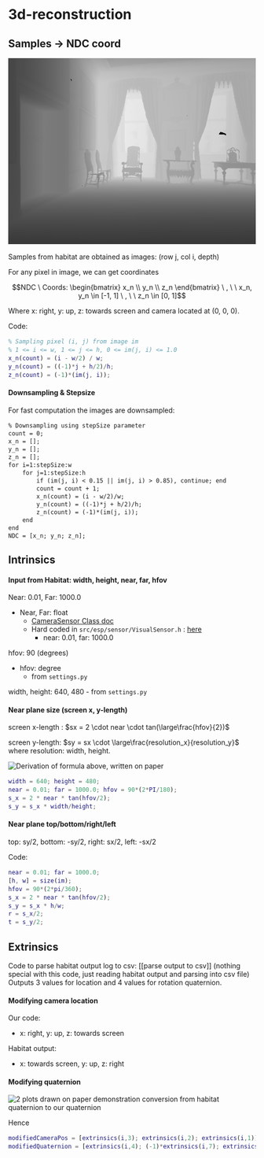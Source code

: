 # 3d-reconstruction
## Samples -> NDC coord
![A grayscale depth image displaying a scene produced by habitat simulator](img/readme_1.png)

Samples from habitat are obtained as images: (row j, col i, depth)

For any pixel in image, we can get coordinates

$$NDC \ Coords: 
\begin{bmatrix} 
x_n \\ 
y_n \\ 
z_n 
\end{bmatrix}
\ , \ \ x_n, y_n \in [-1, 1] \ , \ \ z_n \in [0, 1]$$

Where x: right, y: up, z: towards screen and camera located at (0, 0, 0).

Code:
```matlab
% Sampling pixel (i, j) from image im
% 1 <= i <= w, 1 <= j <= h, 0 <= im(j, i) <= 1.0
x_n(count) = (i - w/2) / w;
y_n(count) = ((-1)*j + h/2)/h;
z_n(count) = (-1)*(im(j, i));
```

#### Downsampling & Stepsize
For fast computation the images are downsampled:
```
% Downsampling using stepSize parameter
count = 0;
x_n = [];
y_n = [];
z_n = [];
for i=1:stepSize:w
	for j=1:stepSize:h
		if (im(j, i) < 0.15 || im(j, i) > 0.85), continue; end
		count = count + 1;
		x_n(count) = (i - w/2)/w;
		y_n(count) = ((-1)*j + h/2)/h;
		z_n(count) = (-1)*(im(j, i));
	end
end
NDC = [x_n; y_n; z_n];
```

## Intrinsics
#### Input from Habitat: width, height, near, far, hfov
Near: 0.01, Far: 1000.0
- Near, Far: float
	- [CameraSensor Class doc](https://aihabitat.org/docs/habitat-sim/habitat_sim.sensor.CameraSensor.html)
	- Hard coded in `src/esp/sensor/VisualSensor.h` : [here](https://github.com/facebookresearch/habitat-sim/blob/ec81c8cfe50b35f98edc4a390ee9b46a961b7144/src/esp/sensor/VisualSensor.h#:~:text=*/-,float%20near%20%3D%200.01f%3B,*/,-Mn%3A%3AColor4%20clearColor)
		- near: 0.01, far: 1000.0

hfov: 90 (degrees)
- hfov: degree
	- from `settings.py`

width, height: 640, 480
	- from `settings.py`

#### Near plane size (screen x, y-length)
screen x-length : $sx =  2 \cdot near \cdot tan(\large\frac{hfov}{2})$

screen y-length: $sy = sx \cdot \large\frac{resolution_x}{resolution_y}$ where resolution: width, height.

![Derivation of formula above, written on paper](img/readme_2.png)

```MATLAB
width = 640; height = 480;
near = 0.01; far = 1000.0; hfov = 90*(2*PI/180);
s_x = 2 * near * tan(hfov/2);
s_y = s_x * width/height;
```

#### Near plane top/bottom/right/left
top: sy/2, bottom: -sy/2, right: sx/2, left: -sx/2

Code:
```matlab
near = 0.01; far = 1000.0;
[h, w] = size(im);
hfov = 90*(2*pi/360);
s_x = 2 * near * tan(hfov/2);
s_y = s_x * h/w;
r = s_x/2;
t = s_y/2;
```

## Extrinsics
Code to parse habitat output log to csv: [[parse output to csv]]
(nothing special with this code, just reading habitat output and parsing into csv file)
Outputs 3 values for location and 4 values for rotation quaternion.

#### Modifying camera location
Our code: 
- x: right, y: up, z: towards screen

Habitat output:
- x: towards screen, y: up, z: right

#### Modifying quaternion

![2 plots drawn on paper demonstration conversion from habitat quaternion to our quaternion](img/readme_3.png)

Hence
```matlab
modifiedCameraPos = [extrinsics(i,3); extrinsics(i,2); extrinsics(i,1)]';
modifiedQuaternion = [extrinsics(i,4); (-1)*extrinsics(i,7); extrinsics(i,6); (-1)*extrinsics(i,5)]';
```

